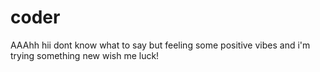 # coder
AAAhh hii dont know what to say but feeling some positive vibes
and i'm trying something new wish me luck!
